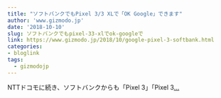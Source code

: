 ```yaml
---
title: "ソフトバンクでもPixel 3/3 XLで「OK Google」できます"
author: 'www.gizmodo.jp'
date: '2018-10-10'
slug: ソフトバンクでもpixel-33-xlでok-googleで
link: https://www.gizmodo.jp/2018/10/google-pixel-3-softbank.html
categories:
- bloglink
tags:
  - gizmodojp
---
```


NTTドコモに続き、ソフトバンクからも「Pixel 3」「Pixel 3[... <i class="fas fa-external-link-alt"></i>](https://www.gizmodo.jp/2018/10/google-pixel-3-softbank.html)

